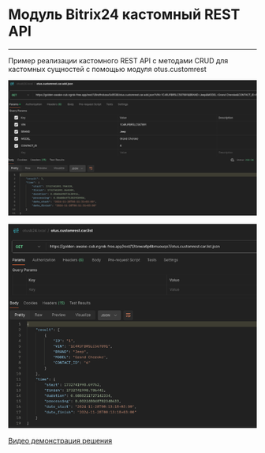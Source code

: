 # Модуль Bitrix24 кастомный REST API

---

Пример реализации кастомного REST API c методами CRUD для кастомных сущностей с помощью модуля otus.customrest

![Входящий вебхук - otus.customrest.car.add.json](https://github.com/Cleverscript/otus.customrest/raw/main/otus.customrest.car.add.json.png)

![Входящий вебхук - otus.customrest.car.list.json](https://github.com/Cleverscript/otus.customrest/raw/main/otus.customrest.car.list.json.png)

[Видео демонстрация решения](https://youtu.be/Y5hzpDGws4E)